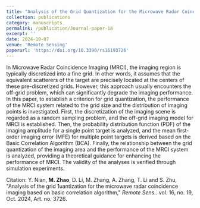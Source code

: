 ```yaml
---
title: "Analysis of the Grid Quantization for the Microwave Radar Coincidence Imaging Based on Basic Correlation Algorithm"
collection: publications
category: manuscripts
permalink: /publication/Journal-paper-18
excerpt: ''
date: 2024-10-07
venue: 'Remote Sensing'
paperurl: 'https://doi.org/10.3390/rs16193726'
---
```


In Microwave Radar Coincidence Imaging (MRCI), the imaging region is typically discretized into a fine grid. In other words, it assumes that the equivalent scatterers of the target are precisely located at the centers of these pre-discretized grids. However, this approach usually encounters the off-grid problem, which can significantly degrade the imaging performance. In this paper, to establish a criterion for grid quantization, the performance of the MRCI system related to the grid size and the distribution of imaging points is investigated. First, the discretization of the imaging scene is regarded as a random sampling problem, and the off-grid imaging model for MRCI is established. Then, the probability distribution function (PDF) of the imaging amplitude for a single point target is analyzed, and the mean first-order imaging error (MFE) for multiple point targets is derived based on the Basic Correlation Algorithm (BCA). Finally, the relationship between the grid quantization of the imaging area and the performance of the MRCI system is analyzed, providing a theoretical guidance for enhancing the performance of MRCI. The validity of the analyses is verified through simulation experiments.

Citation: Y. Nian, **M. Zhao**, D. Li, M. Zhang, A. Zhang, T. Li and S. Zhu, &quot;Analysis of the grid 1uantization for the microwave radar coincidence imaging based on basic correlation algorithm,&quot; <i>Remote Sens.</i>. vol. 16, no. 19, Oct. 2024, Art. no. 3726.
